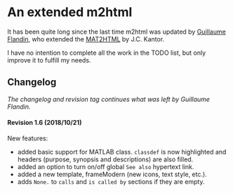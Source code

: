 # An extended m2html
It has been quite long since the last time m2html was updated by [Guillaume Flandin](https://www.artefact.tk/software/matlab/m2html/), who extended the [MAT2HTML](http://fresh.t-systems-sfr.com/unix/src/www/mat2html) by J.C. Kantor. 

I have no intention to complete all the work in the TODO list, but only improve it to fulfill my needs.

## Changelog
*The changelog and revision tag continues what was left by Guillaume Flandin.*

#### Revision 1.6 (2018/10/21)

New features:
- added basic support for MATLAB class. `classdef` is now highlighted and headers (purpose, synopsis and descriptions) are also filled.
- added an option to turn on/off global `See also` hypertext link.
- added a new template, frameModern (new icons, text style, etc.).
- adds `None.` to `calls` and `is called by` sections if they are empty.